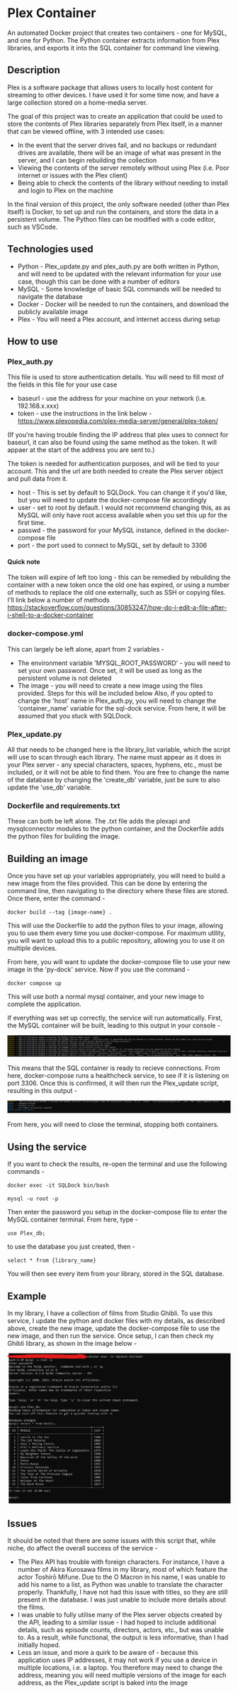 # Plex Container

An automated Docker project that creates two containers - one for MySQL, and one for Python. The Python container extracts information from Plex libraries, and exports it into the SQL container for command line viewing.

## Description
Plex is a software package that allows users to locally host content for streaming to other devices. I have used it for some time now, and have a large collection stored on a home-media server. 

The goal of this project was to create an application that could be used to store the contents of Plex libraries separately from Plex itself, in a manner that can be viewed offline, with 3 intended use cases:
* In the event that the server drives fail, and no backups or redundant drives are available, there will be an image of what was present in the server, and I can begin rebuilding the collection
* Viewing the contents of the server remotely without using Plex (i.e. Poor internet or issues with the Plex client)
* Being able to check the contents of the library without needing to install and login to Plex on the machine

In the final version of this project, the only software needed (other than Plex itself) is Docker, to set up and run the containers, and store the data in a persistent volume. The Python files can be modified with a code editor, such as VSCode.
## Technologies used
* Python - Plex_update.py and plex_auth.py are both written in Python, and will need to be updated  with the relevant information for your use case, though this can be done with a number of editors
* MySQL - Some knowledge of basic SQL commands will be needed to navigate the database
* Docker - Docker will be needed to run the containers, and download the publicly available image
* Plex - You will need a Plex account, and internet access during setup
## How to use

### Plex_auth.py

This file is used to store authentication details. You will need to fill most of the fields in this file for your use case
* baseurl - use the address for your machine on your network (i.e. 192.168.x.xxx)
* token - use the instructions in the link below -
https://www.plexopedia.com/plex-media-server/general/plex-token/

(If you're having trouble finding the IP address that plex uses to connect for baseurl, it can also be found using the same method as the token. It will appaer at the start of the address you are sent to.)

The token is needed for authentication purposes, and will be tied to your account. This and the url are both needed to create the Plex server object and pull data from it.
* host - This is set by default to SQLDock. You can change it if you'd like, but you will need to update the docker-compose file accordingly
* user - set to root by default. I would not recommend changing this, as as MySQL will only have root access available when you set this up for the first time.
* passwd - the password for your MySQL instance, defined in the docker-compose file
* port - the port used to connect to MySQL, set by default to 3306

#### Quick note
The token will expire of left too long - this can be remedied by rebuilding the container with a new token once the old one has expired, or using a number of methods to replace the old one externally, such as SSH or copying files. I'll link below a number of methods
https://stackoverflow.com/questions/30853247/how-do-i-edit-a-file-after-i-shell-to-a-docker-container

### docker-compose.yml

This can largely be left alone, apart from 2 variables -
* The environment variable 'MYSQL_ROOT_PASSWORD' - you will need to set your own password. Once set, it will be used as long as the persistent volume is not deleted
* The image - you will need to create a new image using the files provided. Steps for this will be included below
Also, if you opted to change the 'host' name in Plex_auth.py, you will need to change the 'container_name' variable for the sql-dock service. From here, it will be assumed that you stuck with SQLDock.

### Plex_update.py

All that needs to be changed here is the library_list variable, which the script will use to scan through each library. The name must appear as it does in your Plex server - any special characters, spaces, hyphens, etc., must be included, or it will not be able to find them. You are free to change the name of the database by changing the 'create_db' variable, just be sure to also update the 'use_db' variable.

### Dockerfile and requirements.txt

These can both be left alone. The .txt file adds the plexapi and mysqlconnector modules to the python container, and the Dockerfile adds the python files for building the image.

## Building an image

Once you have set up your variables appropriately, you will need to build a new image from the files provided. This can be done by entering the command line, then navigating to the directory where these files are stored. Once there, enter the command -

```
docker build --tag {image-name} .
```

This will use the Dockerfile to add the python files to your image, allowing you to use them every time you use docker-compose. For maximum utility, you will want to upload this to a public repository, allowing you to use it on multiple devices.

From here, you will want to update the docker-compose file to use your new image in the 'py-dock' service. Now if you use the command -

```
docker compose up
```

This will use both a normal mysql container, and your new image to complete the application.

If everything was set up correctly, the service will run automatically. First, the MySQL container will be built, leading to this output in your console - 

![alt text](https://github.com/KnightBlue14/Plex_Container/blob/main/Images/Setup%20-%20SQL.png)

This means that the SQL container is ready to recieve connections. From here, docker-compose runs a healthcheck service, to see if it is listening on port 3306. Once this is confirmed, it will then run the Plex_update script, resulting in this output -

![alt text](https://github.com/KnightBlue14/Plex_Container/blob/main/Images/Setup%20-%20Python.png)

From here, you will need to close the terminal, stopping both containers.

## Using the service

If you want to check the results, re-open the terminal and use the following commands -

```
docker exec -it SQLDock bin/bash
```

```
mysql -u root -p
```

Then enter the password you setup in the docker-compose file to enter the MySQL container terminal. From here, type -

```
use Plex_db;
```

to use the database you just created, then -

```
select * from {library_name}
```

You will then see every item from your library, stored in the SQL database.

## Example

In my library, I have a collection of films from Studio Ghibli. To use this service, I update the python and docker files with my details, as described above, create the new image, update the docker-compose file to use the new image, and then run the service. Once setup, I can then check my Ghibli library, as shown in the image below -

![alt text](https://github.com/KnightBlue14/Plex_Container/blob/main/Images/Setup%20-%20Database.png)

## Issues

It should be noted that there are some issues with this script that, while niche, do affect the overall success of the service -
* The Plex API has trouble with foreign characters. For instance, I have a number of Akira Kurosawa films in my library, most of which feature the actor Toshirō Mifune. Due to the O Macron in his name, I was unable to add his name to a list, as Python was unable to translate the character properly. Thankfully, I have not had this issue with titles, so they are still present in the database. I was just unable to include more details about the films.
* I was unable to fully utilise many of the Plex server objects created by the API, leading to a similar issue - I had hoped to include additional details, such as  episode counts, directors, actors, etc., but was unable to. As a result, while functional, the output is less informative, than I had initially hoped.
* Less an issue, and more a quirk to be aware of - because this application uses IP addresses, it may not work if you use a device in multiple locations, i.e. a laptop. You therefore may need to change the address, meaning you will need multiple versions of the image for each address, as the Plex_update script is baked into the image
